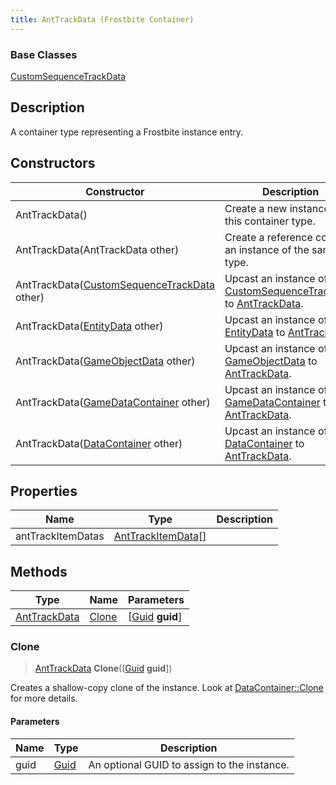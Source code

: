 ```yaml
---
title: AntTrackData (Frostbite Container)
---
```

### Base Classes

[CustomSequenceTrackData](CustomSequenceTrackData)

## Description

A container type representing a Frostbite instance entry.

## Constructors

| Constructor                                                             | Description                                                                                                     |
| ----------------------------------------------------------------------- | --------------------------------------------------------------------------------------------------------------- |
| AntTrackData()                                                          | Create a new instance of this container type.                                                                   |
| AntTrackData(AntTrackData other)                                        | Create a reference copy of an instance of the same type.                                                        |
| AntTrackData([CustomSequenceTrackData](CustomSequenceTrackData) other)  | Upcast an instance of type [CustomSequenceTrackData](CustomSequenceTrackData) to [AntTrackData](AntTrackData).  |
| AntTrackData([EntityData](EntityData) other)                            | Upcast an instance of type [EntityData](EntityData) to [AntTrackData](AntTrackData).                            |
| AntTrackData([GameObjectData](GameObjectData) other)                    | Upcast an instance of type [GameObjectData](GameObjectData) to [AntTrackData](AntTrackData).                    |
| AntTrackData([GameDataContainer](GameDataContainer) other)              | Upcast an instance of type [GameDataContainer](GameDataContainer) to [AntTrackData](AntTrackData).              |
| AntTrackData([DataContainer](/vext/ref/cls/shr/datacontainer) other) | Upcast an instance of type [DataContainer](/vext/ref/cls/shr/datacontainer) to [AntTrackData](AntTrackData). |

## Properties

| Name              | Type                                     | Description |
| ----------------- | ---------------------------------------- | ----------- |
| antTrackItemDatas | [AntTrackItemData](AntTrackItemData)\[\] |             |

## Methods

| Type                         | Name            | Parameters                                     |
| ---------------------------- | --------------- | ---------------------------------------------- |
| [AntTrackData](AntTrackData) | [Clone](#clone) | \[[Guid](/vext/ref/cls/shr/guid) **guid**\] |

### Clone

> [AntTrackData](AntTrackData) **Clone**(\[[Guid](/vext/ref/cls/shr/guid) **guid**\])

Creates a shallow-copy clone of the instance. Look at [DataContainer::Clone](/vext/ref/cls/shr/datacontainer#clone) for more details.

#### Parameters

| Name | Type         | Description                                 |
| ---- | ------------ | ------------------------------------------- |
| guid | [Guid](Guid) | An optional GUID to assign to the instance. |
